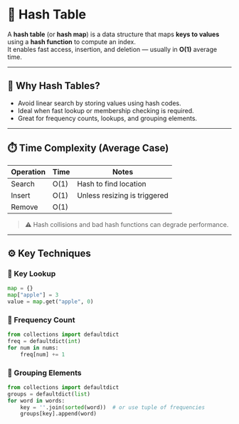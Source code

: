 # 🧠 Hash Table

A **hash table** (or **hash map**) is a data structure that maps **keys to values** using a **hash function** to compute an index.  
It enables fast access, insertion, and deletion — usually in **O(1)** average time.

---

## 🧾 Why Hash Tables?

- Avoid linear search by storing values using hash codes.
- Ideal when fast lookup or membership checking is required.
- Great for frequency counts, lookups, and grouping elements.

---

## ⏱️ Time Complexity (Average Case)

| Operation | Time | Notes                        |
| --------- | ---- | ---------------------------- |
| Search    | O(1) | Hash to find location        |
| Insert    | O(1) | Unless resizing is triggered |
| Remove    | O(1) |                              |

> ⚠️ Hash collisions and bad hash functions can degrade performance.

---

## ⚙️ Key Techniques

### 🔑 Key Lookup

```python
map = {}
map["apple"] = 3
value = map.get("apple", 0)
```

### 🔢 Frequency Count

```python
from collections import defaultdict
freq = defaultdict(int)
for num in nums:
    freq[num] += 1
```

### 🧮 Grouping Elements

```python
from collections import defaultdict
groups = defaultdict(list)
for word in words:
    key = ''.join(sorted(word))  # or use tuple of frequencies
    groups[key].append(word)
```
